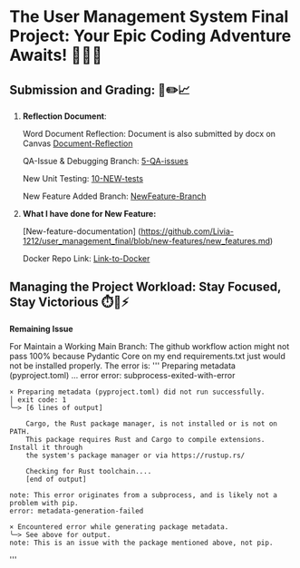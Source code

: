 
# The User Management System Final Project: Your Epic Coding Adventure Awaits! 🎉✨🔥


## Submission and Grading: 📝✏️📈

1. **Reflection Document**: 

    Word Document Reflection: 
    Document is also submitted by docx on Canvas
        [Document-Reflection](https://docs.google.com/document/d/1tJvMS3v5xDxeEv27Jyo03wQ_FeNKDg3V/edit?usp=sharing&ouid=103582853920917914547&rtpof=true&sd=true)


    QA-Issue & Debugging Branch:
        [5-QA-issues](https://github.com/Livia-1212/user_management_final/tree/1-Bug)

    New Unit Testing:
        [10-NEW-tests](https://github.com/Livia-1212/user_management_final/blob/new-features/tests/test_services/test_analytics_service.py) 

    New Feature Added Branch:
        [NewFeature-Branch](https://github.com/Livia-1212/user_management_final/tree/new-features)

2. **What I have done for New Feature:**

    [New-feature-documentation] (https://github.com/Livia-1212/user_management_final/blob/new-features/new_features.md)

    Docker Repo Link:
        [Link-to-Docker]()  



## Managing the Project Workload: Stay Focused, Stay Victorious ⏱️🧠⚡

**Remaining Issue**

 For Maintain a Working Main Branch: The github workflow action might not pass 100% because Pydantic Core on my end requirements.txt just would not be installed properly. The error is:
'''
    Preparing metadata (pyproject.toml) ... error
    error: subprocess-exited-with-error
    
    × Preparing metadata (pyproject.toml) did not run successfully.
    │ exit code: 1
    ╰─> [6 lines of output]
        
        Cargo, the Rust package manager, is not installed or is not on PATH.
        This package requires Rust and Cargo to compile extensions. Install it through
        the system's package manager or via https://rustup.rs/
        
        Checking for Rust toolchain....
        [end of output]
    
    note: This error originates from a subprocess, and is likely not a problem with pip.
    error: metadata-generation-failed

    × Encountered error while generating package metadata.
    ╰─> See above for output.
    note: This is an issue with the package mentioned above, not pip.
'''
